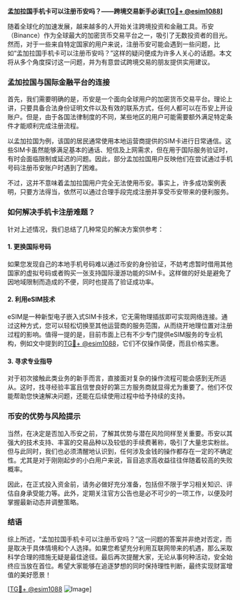 **孟加拉国手机卡可以注册币安吗？——跨境交易新手必读[[TG💪+ @esim1088](https://t.me/s/esim1088)]**

随着全球化的加速发展，越来越多的人开始关注跨境投资和金融工具。币安（Binance）作为全球最大的加密货币交易平台之一，吸引了无数投资者的目光。然而，对于一些来自特定国家的用户来说，注册币安可能会遇到一些问题，比如“孟加拉国手机卡可以注册币安吗？”这样的疑问便成为许多人关心的话题。本文将从多个角度探讨这一问题，并为有意尝试跨境交易的朋友提供实用建议。

### 孟加拉国与国际金融平台的连接

首先，我们需要明确的是，币安是一个面向全球用户的加密货币交易平台。理论上讲，只要具备合法身份证明文件以及有效的联系方式，任何人都可以在币安上开设账户。但是，由于各国法律制度的不同，某些地区的用户可能需要额外满足特定条件才能顺利完成注册流程。

以孟加拉国为例，该国的居民通常使用本地运营商提供的SIM卡进行日常通信。这些SIM卡虽然能够满足基本的通话、短信及上网需求，但在用于国际服务验证时，有时会面临限制或延迟的问题。因此，部分孟加拉国用户反映他们在尝试通过手机号码注册币安账户时遇到了困难。

不过，这并不意味着孟加拉国用户完全无法使用币安。事实上，许多成功案例表明，只要方法得当，依然可以通过合理手段完成注册并享受币安带来的便利服务。

### 如何解决手机卡注册难题？

针对上述情况，我们总结了几种常见的解决方案供参考：

#### 1. **更换国际号码**
   如果您发现自己的本地手机号码难以通过币安的身份验证，不妨考虑暂时借用其他国家的虚拟号码或者购买一张支持国际漫游功能的SIM卡。这样做的好处是避免了因地域限制而造成的不便，同时也提高了验证成功率。

#### 2. **利用eSIM技术**
   eSIM是一种新型电子嵌入式SIM卡技术，它无需物理插拔即可实现网络连接。通过这种方式，您可以轻松切换至其他运营商的服务范围，从而绕开地理位置对注册过程的影响。值得一提的是，目前市面上已有不少专门提供eSIM服务的专业机构，例如文中提到的[TG💪+ @esim1088](https://t.me/s/esim1088)，它们不仅操作简便，而且价格实惠。

#### 3. **寻求专业指导**
   对于初次接触此类业务的新手而言，直接面对复杂的操作流程可能会感到无所适从。这时，找寻经验丰富且信誉良好的第三方服务商就显得尤为重要了。他们不仅能帮助您快速解决问题，还能在后续使用过程中给予持续的支持。

### 币安的优势与风险提示

当然，在决定是否加入币安之前，了解其优势与潜在风险同样至关重要。币安以其强大的技术支持、丰富的交易品种以及较低的手续费著称，吸引了大量忠实粉丝。但与此同时，我们也必须清醒地认识到，任何涉及金钱的操作都存在一定的不确定性。尤其是对于刚刚起步的小白用户来说，盲目追求高收益往往伴随着较高的失败概率。

因此，在正式投入资金前，请务必做好充分准备，包括但不限于学习相关知识、评估自身承受能力等。此外，定期关注官方公告也是必不可少的一项工作，以便及时掌握最新动态并调整策略。

### 结语

综上所述，“孟加拉国手机卡可以注册币安吗？”这一问题的答案并非绝对否定，而是取决于具体情境和个人选择。如果您希望充分利用互联网带来的机遇，那么采取科学合理的措施无疑是最佳途径。最后再次提醒大家，无论从事何种活动，安全始终应当放在首位。希望大家能够在追逐梦想的同时保持理性判断，最终实现财富增值的美好愿景！

[[TG💪+ @esim1088](https://t.me/s/esim1088) ![Image](https://i.postimg.cc/4NQfJmqS/Snipaste-2025-05-13-00-14-12.png)]